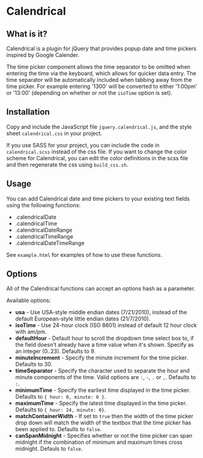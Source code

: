 # Calendrical

## What is it?

Calendrical is a plugin for jQuery that provides popup date and time pickers inspired by Google Calender.

The time picker component allows the time separator to be omitted when entering the time via the keyboard, which allows for quicker data entry. The time separator will be automatically included when tabbing away from the time picker. For example entering '1300' will be converted to either '1:00pm' or '13:00' (depending on whether or not the `isoTime` option is set).

## Installation

Copy and include the JavaScript file `jquery.calendrical.js`, and the style sheet `calendrical.css` in your project.

If you use SASS for your project, you can include the code in `calendrical.scss` instead of the css file. If you want to change the color scheme for Calendrical, you can edit the color definitions in the scss file and then regenerate the css using `build_css.sh`.

## Usage

You can add Calendrical date and time pickers to your existing text fields using the following functions:

  * .calendricalDate
  * .calendricalTime
  * .calendricalDateRange
  * .calendricalTimeRange
  * .calendricalDateTimeRange
  
See `example.html` for examples of how to use these functions.

## Options

All of the Calendrical functions can accept an options hash as a parameter.

Available options:

  * __usa__ - Use USA-style middle endian dates (7/21/2010), instead of the default European-style little endian dates (21/7/2010).
  * __isoTime__ - Use 24-hour clock (ISO 8601) instead of default 12 hour clock with am/pm.
  * __defaultHour__ - Default hour to scroll the dropdown time select box to,
  if the field doesn't already have a time value when it's shown. Specify as an integer (0..23). Defaults to 9.
  * __minuteIncrement__ - Specify the minute increment for the time picker. Defaults to 30.
  * __timeSeparator__ - Specify the character used to separate the hour and minute components of the time. Valid options are `:`, `-`, `.` or `,`. Defaults to `:`.
  * __minimumTime__ - Specify the earliest time displayed in the time picker. Defaults to `{ hour: 0, minute: 0 }`.
  * __maximumTime__ - Specify the latest time displayed in the time picker. Defaults to `{ hour: 24, minute: 0}`.
  * __matchContainerWidth__ - If set to `true` then the width of the time picker drop down will match the width of the textbox that the time picker has been applied to. Defaults to `false`.
  * __canSpanMidnight__ - Specifies whether or not the time picker can span midnight if the combination of minimum and maximum times cross midnight. Defauls to `false`.
